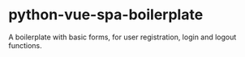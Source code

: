 # python-vue-spa-boilerplate
A boilerplate with basic forms, for user registration, login and logout functions.
